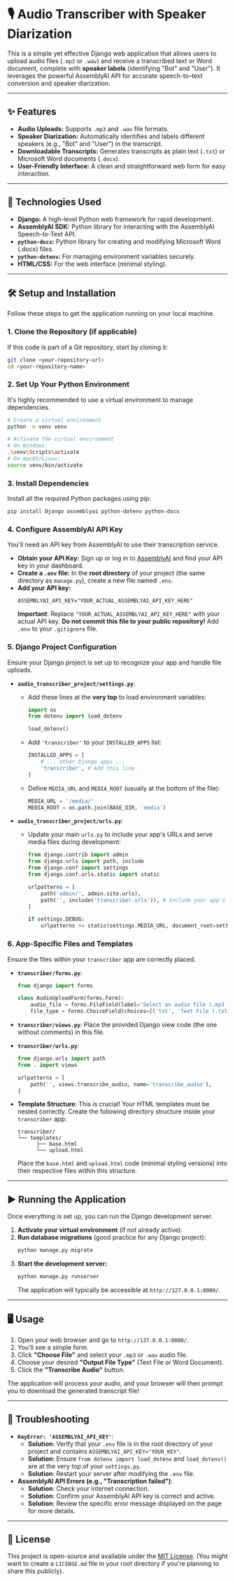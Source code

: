 # 🎙️ Audio Transcriber with Speaker Diarization

This is a simple yet effective Django web application that allows users to upload audio files (`.mp3` or `.wav`) and receive a transcribed text or Word document, complete with **speaker labels** (identifying "Bot" and "User"). It leverages the powerful AssemblyAI API for accurate speech-to-text conversion and speaker diarization.

---

## ✨ Features

- **Audio Uploads:** Supports `.mp3` and `.wav` file formats.
- **Speaker Diarization:** Automatically identifies and labels different speakers (e.g., "Bot" and "User") in the transcript.
- **Downloadable Transcripts:** Generates transcripts as plain text (`.txt`) or Microsoft Word documents (`.docx`).
- **User-Friendly Interface:** A clean and straightforward web form for easy interaction.

---

## 🚀 Technologies Used

- **Django:** A high-level Python web framework for rapid development.
- **AssemblyAI SDK:** Python library for interacting with the AssemblyAI Speech-to-Text API.
- **`python-docx`:** Python library for creating and modifying Microsoft Word (.docx) files.
- **`python-dotenv`:** For managing environment variables securely.
- **HTML/CSS:** For the web interface (minimal styling).

---

## 🛠️ Setup and Installation

Follow these steps to get the application running on your local machine.

### 1. Clone the Repository (if applicable)

If this code is part of a Git repository, start by cloning it:

```bash
git clone <your-repository-url>
cd <your-repository-name>
```

### 2. Set Up Your Python Environment

It's highly recommended to use a virtual environment to manage dependencies.

```bash
# Create a virtual environment
python -m venv venv

# Activate the virtual environment
# On Windows:
.\venv\Scripts\activate
# On macOS/Linux:
source venv/bin/activate
```

### 3. Install Dependencies

Install all the required Python packages using pip:

```bash
pip install Django assemblyai python-dotenv python-docx
```

### 4. Configure AssemblyAI API Key

You'll need an API key from AssemblyAI to use their transcription service.

- **Obtain your API Key:** Sign up or log in to [AssemblyAI](https://www.assemblyai.com/) and find your API key in your dashboard.
- **Create a `.env` file:** In the **root directory** of your project (the same directory as `manage.py`), create a new file named `.env`.
- **Add your API key:**
  ```
  ASSEMBLYAI_API_KEY="YOUR_ACTUAL_ASSEMBLYAI_API_KEY_HERE"
  ```
  **Important**: Replace `"YOUR_ACTUAL_ASSEMBLYAI_API_KEY_HERE"` with your actual API key. **Do not commit this file to your public repository!** Add `.env` to your `.gitignore` file.

### 5. Django Project Configuration

Ensure your Django project is set up to recognize your app and handle file uploads.

- **`audio_transcriber_project/settings.py`**:

  - Add these lines at the **very top** to load environment variables:

    ```python
    import os
    from dotenv import load_dotenv

    load_dotenv()
    ```

  - Add `'transcriber'` to your `INSTALLED_APPS` list:
    ```python
    INSTALLED_APPS = [
        # ... other Django apps ...
        'transcriber', # Add this line
    ]
    ```
  - Define `MEDIA_URL` and `MEDIA_ROOT` (usually at the bottom of the file):
    ```python
    MEDIA_URL = '/media/'
    MEDIA_ROOT = os.path.join(BASE_DIR, 'media')
    ```

- **`audio_transcriber_project/urls.py`**:

  - Update your main `urls.py` to include your app's URLs and serve media files during development:

    ```python
    from django.contrib import admin
    from django.urls import path, include
    from django.conf import settings
    from django.conf.urls.static import static

    urlpatterns = [
        path('admin/', admin.site.urls),
        path('', include('transcriber.urls')), # Include your app's URLs
    ]

    if settings.DEBUG:
        urlpatterns += static(settings.MEDIA_URL, document_root=settings.MEDIA_ROOT)
    ```

### 6. App-Specific Files and Templates

Ensure the files within your `transcriber` app are correctly placed.

- **`transcriber/forms.py`**:

  ```python
  from django import forms

  class AudioUploadForm(forms.Form):
      audio_file = forms.FileField(label='Select an audio file (.mp3 or .wav)')
      file_type = forms.ChoiceField(choices=[('txt', 'Text File (.txt)'), ('docx', 'Word Document (.docx)')], initial='txt')
  ```

- **`transcriber/views.py`**: Place the provided Django view code (the one without comments) in this file.
- **`transcriber/urls.py`**:

  ```python
  from django.urls import path
  from . import views

  urlpatterns = [
      path('', views.transcribe_audio, name='transcribe_audio'),
  ]
  ```

- **Template Structure**: This is crucial! Your HTML templates must be nested correctly.
  Create the following directory structure inside your `transcriber` app:
  ```
  transcriber/
  └── templates/
        ├── base.html
        └── upload.html
  ```
  Place the `base.html` and `upload.html` code (minimal styling versions) into their respective files within this structure.

---

## ▶️ Running the Application

Once everything is set up, you can run the Django development server.

1.  **Activate your virtual environment** (if not already active).
2.  **Run database migrations** (good practice for any Django project):
    ```bash
    python manage.py migrate
    ```
3.  **Start the development server:**
    ```bash
    python manage.py runserver
    ```
    The application will typically be accessible at `http://127.0.0.1:8000/`.

---

## 🖥️ Usage

1.  Open your web browser and go to `http://127.0.0.1:8000/`.
2.  You'll see a simple form.
3.  Click **"Choose File"** and select your `.mp3` or `.wav` audio file.
4.  Choose your desired **"Output File Type"** (Text File or Word Document).
5.  Click the **"Transcribe Audio"** button.

The application will process your audio, and your browser will then prompt you to download the generated transcript file!

---

## 🐛 Troubleshooting

- **`KeyError: 'ASSEMBLYAI_API_KEY'`**:
  - **Solution**: Verify that your `.env` file is in the root directory of your project and contains `ASSEMBLYAI_API_KEY="YOUR_KEY"`.
  - **Solution**: Ensure `from dotenv import load_dotenv` and `load_dotenv()` are at the very top of your `settings.py`.
  - **Solution**: Restart your server after modifying the `.env` file.
- **AssemblyAI API Errors (e.g., "Transcription failed")**:
  - **Solution**: Check your internet connection.
  - **Solution**: Confirm your AssemblyAI API key is correct and active.
  - **Solution**: Review the specific error message displayed on the page for more details.

---

## 📄 License

This project is open-source and available under the [MIT License](LICENSE.md). (You might want to create a `LICENSE.md` file in your root directory if you're planning to share this publicly).
